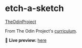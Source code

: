 # etch-a-sketch
[TheOdinProject](https://www.theodinproject.com/)

From The Odin Project's [curriculum](https://www.theodinproject.com/paths/foundations/courses/foundations/lessons/etch-a-sketch-project).

🔗 **Live preview:** [here](https://plskx.github.io/etch-a-sketch/)
